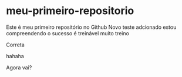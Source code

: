 # meu-primeiro-repositorio
Este é meu primeiro repositório no Github
Novo teste adcionado
estou compreendendo
o sucesso é treinável
muito treino


Correta

hahaha


Agora vai?
